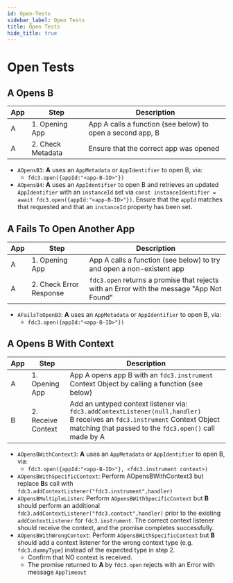 ```yaml
---
id: Open-Tests
sidebar_label: Open Tests
title: Open Tests
hide_title: true
---
```


# Open Tests
<!-- markdownlint-disable MD033 -->

## A Opens B  

| App | Step              | Description                                              |
|-----|-------------------|----------------------------------------------------------|
| A   | 1. Opening App    | App A calls a function (see below) to open a second app, B |
| A   | 2. Check Metadata | Ensure that the correct app was opened |

- `AOpensB3`:  **A** uses an `AppMetadata` or `AppIdentifier` to open B, via:
  - `fdc3.open({appId:"<app-B-ID>"})`
- `AOpensB4`:   **A** uses an `AppIdentifier` to open B and retrieves an updated `AppIdentifier` with an `instanceId` set via `const instanceIdentifier = await fdc3.open({appId:"<app-B-ID>"})`. Ensure that the `appId` matches that requested and that an `instanceId` property has been set.

## A Fails To Open Another App

| App | Step                    | Description                                              |
|-----|-------------------------|----------------------------------------------------------|
| A   | 1. Opening App          | App A calls a function (see below) to try and open a non-existent app |
| A   | 2. Check Error Response | `fdc3.open` returns a promise that rejects with an Error with the message "App Not Found" |

- `AFailsToOpenB3`:  **A** uses an `AppMetadata` or `AppIdentifier` to open B, via:
  - `fdc3.open({appId:"<app-B-ID>"})`

## A Opens B With Context

| App | Step               | Description                                              |
|-----|--------------------|----------------------------------------------------------|
| A   | 1. Opening App     |App A opens app B with an `fdc3.instrument` Context Object by calling a function (see below) |
| B   | 2. Receive Context | Add an untyped context listener via: <br/>`fdc3.addContextListener(null,handler)` <br /> B receives an `fdc3.instrument` Context Object matching that passed to the `fdc3.open()` call made by A |

- `AOpensBWithContext3`:  **A** uses an `AppMetadata` or `AppIdentifier` to open B, via:
  - `fdc3.open({appId:"<app-B-ID>"}, <fdc3.instrument context>)`
- `AOpensBWithSpecificContext`: Perform AOpensBWithContext3 but replace **B**s call with `fdc3.addContextListener("fdc3.instrument",handler)`
- `AOpensBMultipleListen`:  Perform `AOpensBWithSpecificContext` but **B** should perform an additional `fdc3.addContextListener("fdc3.contact",handler)` prior to the existing `addContextListener` for `fdc3.instrument`.  The correct context listener should receive the context, and the promise completes successfully.
- `AOpensBWithWrongContext`: Perform `AOpensBWithSpecificContext` but **B** should add a context listener for the wrong context type (e.g. `fdc3.dummyType`) instead of the expected type in step 2.
  - Confirm that NO context is received.
  - The promise returned to **A** by `fdc3.open` rejects with an Error with message `AppTimeout`
